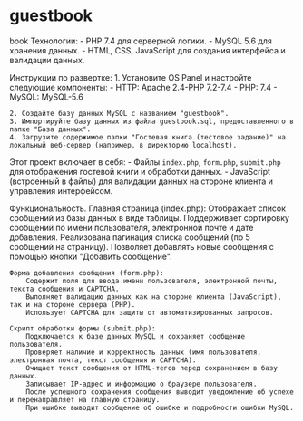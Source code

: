 # guestbook
book
Технологии:
	- PHP 7.4 для серверной логики.
	- MySQL 5.6 для хранения данных.
	- HTML, CSS, JavaScript для создания интерфейса и валидации данных.

Инструкции по развертке:
	1. Установите OS Panel и настройте следующие компоненты:
		- HTTP: Apache 2.4-PHP 7.2-7.4
		- PHP: 7.4
		- MySQL: MySQL-5.6

	2. Создайте базу данных MySQL с названием "guestbook".
	3. Импортируйте базу данных из файла guestbook.sql, предоставленного в папке "База данных".
	4. Загрузите содержимое папки "Гостевая книга (тестовое задание)" на локальный веб-сервер (например, в директорию localhost).

Этот проект включает в себя:
	- Файлы `index.php`, `form.php`, `submit.php` для отображения гостевой книги и обработки данных.
	- JavaScript (встроенный в файлы) для валидации данных на стороне клиента и управления интерфейсом.

Функциональность.
	Главная страница (index.php):
		Отображает список сообщений из базы данных в виде таблицы.
		Поддерживает сортировку сообщений по имени пользователя, электронной почте и дате добавления.
		Реализована пагинация списка сообщений (по 5 сообщений на страницу).
		Позволяет добавлять новые сообщения с помощью кнопки "Добавить сообщение".

	Форма добавления сообщения (form.php):
		Содержит поля для ввода имени пользователя, электронной почты, текста сообщения и CAPTCHA.
		Выполняет валидацию данных как на стороне клиента (JavaScript), так и на стороне сервера (PHP).
		Использует CAPTCHA для защиты от автоматизированных запросов.

	Скрипт обработки формы (submit.php):
		Подключается к базе данных MySQL и сохраняет сообщение пользователя.
		Проверяет наличие и корректность данных (имя пользователя, электронная почта, текст сообщения и CAPTCHA).
		Очищает текст сообщения от HTML-тегов перед сохранением в базу данных.
		Записывает IP-адрес и информацию о браузере пользователя.
		После успешного сохранения сообщения выводит уведомление об успехе и перенаправляет на главную страницу.
		При ошибке выводит сообщение об ошибке и подробности ошибки MySQL.

